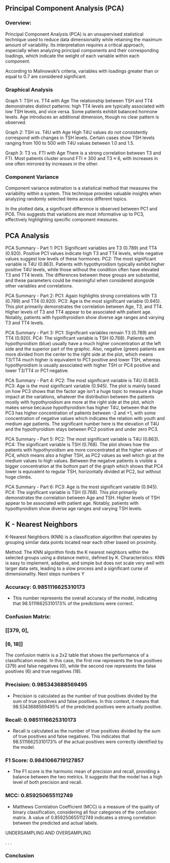 ## Principal Component Analysis (PCA)

### Overview:
Principal Component Analysis (PCA) is an unsupervised statistical technique used to reduce data dimensionality while retaining the maximum amount of variability. Its interpretation requires a critical approach, especially when analyzing principal components and their corresponding loadings, which indicate the weight of each variable within each component.

According to Malinowski’s criteria, variables with loadings greater than or equal to 0.7 are considered significant.

### Graphical Analysis

Graph 1: TSH vs. TT4 with Age
The relationship between TSH and TT4 demonstrates distinct patterns: high TT4 levels are typically associated with low TSH levels, and vice versa. Some patients exhibit balanced hormone levels. Age introduces an additional dimension, though no clear pattern is observed.

Graph 2: TSH vs. T4U with Age
High T4U values do not consistently correspond with changes in TSH levels. Certain cases show TSH levels ranging from 100 to 500 with T4U values between 1.0 and 1.5.

Graph 3: T3 vs. FTI with Age
There is a strong correlation between T3 and FTI. Most patients cluster around FTI ≈ 300 and T3 ≈ 6, with increases in one often mirrored by increases in the other.

### Component Variance

Component variance estimation is a statistical method that measures the variability within a system. This technique provides valuable insights when analyzing randomly selected items across different topics.

In the plotted data, a significant difference is observed between PC1 and PC6. This suggests that variations are most informative up to PC3, effectively highlighting specific component measures.

## PCA Analysis

PCA Summary - Part 1:
PC1: Significant variables are T3 (0.789) and TT4 (0.920). Positive PC1 values indicate high T3 and TT4 levels, while negative values suggest low levels of these hormones.
PC2: The most significant variable is T4U (0.863).
Patients with hypothyroidism typically exhibit higher positive T4U levels, while those without the condition often have elevated T3 and TT4 levels. The differences between these groups are substantial, and these parameters could be meaningful when considered alongside other variables and correlations.

PCA Summary - Part 2:
PC1: Again highlights strong correlations with T3 (0.789) and TT4 (0.920).
PC3: Age is the most significant variable (0.945).
This plot primarily demonstrates the correlation between Age, T3, and TT4. Higher levels of T3 and TT4 appear to be associated with patient age. Notably, patients with hypothyroidism show diverse age ranges and varying T3 and TT4 levels.

PCA Summary - Part 3:
PC1: Significant variables remain T3 (0.789) and TT4 (0.920).
PC4: The significant variable is TSH (0.768).
Patients with hypothyroidism (blue) usually have a much higher concentration at the left side and the superior part of the graphic. Also, negative (green) patients are more divided from the center to the right side at the plot, which means T3/TT4 much higher is equivalent to PC1 positive and lower TSH, whereas hypothyroidism is usually associated with higher TSH or PC4 positive and lower T3/TT4 or PC1 negative.

PCA Summary - Part 4:
PC2: The most significant variable is T4U (0.863).
PC3: Age is the most significant variable (0.945).
The plot is mainly based on how PC3 shows that the factor age isn’t a huge topic to measure a huge impact at the variations, whatever the distribution between the patients mostly with hypothyroidism are more at the right side at the plot, which makes sense because hypothyroidism has higher T4U, between that the PC3 has higher concentration of patients between -2 and +1, with some concentration of negative values which indicates the relation with youth and medium age patients. The significant number here is the elevation of T4U and the hypothyroidism stays between PC2 positive and under zero PC3.

PCA Summary - Part 5:
PC2: The most significant variable is T4U (0.863).
PC4: The significant variable is TSH (0.768).
The plot shows how the patients with hypothyroidism are more concentrated at the higher values of PC4, which means also a higher TSH, as PC2 values as well which go at the medium values to high values. Between the negative patients is visible a bigger concentration at the bottom part of the graph which shows that PC4 lower is equivalent to regular TSH, horizontally divided at PC2, but without huge climbs.

PCA Summary - Part 6:
PC3: Age is the most significant variable (0.945).
PC4: The significant variable is TSH (0.768).
This plot primarily demonstrates the correlation between Age and TSH. Higher levels of TSH appear to be associated with patient age. Notably, patients with hypothyroidism show diverse age ranges and varying TSH levels.

## K - Nearest Neighbors

K-Nearest Neighbors (KNN) is a classification algorithm that operates by grouping similar data points located near each other based on proximity.

Method: The KNN algorithm finds the K nearest neighbors within the selected groups using a distance metric, defined by K.
Characteristics: KNN is easy to implement, adaptive, and simple but does not scale very well with larger data sets, leading to a slow process and a significant curse of dimensionality.
	Next steps numbers Y

### Accuracy: 0.9851116625310173 
- This number represents the overall accuracy of the model, indicating that 98.51116625310173% of the predictions were correct.

### Confusion Matrix:

### [[379, 0],
 ### [6, 18]]

The confusion matrix is a 2x2 table that shows the performance of a classification model. In this case, the first row represents the true positives (379) and false negatives (0), while the second row represents the false positives (6) and true negatives (18).

### Precision: 0.985343688569495
- Precision is calculated as the number of true positives divided by the sum of true positives and false positives. In this context, it means that 98.5343688569495% of the predicted positives were actually positive.

### Recall: 0.9851116625310173 
- Recall is calculated as the number of true positives divided by the sum of true positives and false negatives. This indicates that 98.51116625310173% of the actual positives were correctly identified by the model.

### F1 Score: 0.9841066719127857 
- The F1 score is the harmonic mean of precision and recall, providing a balance between the two metrics. It suggests that the model has a high level of both precision and recall.

### MCC: 0.859250655112749 
- Matthews Correlation Coefficient (MCC) is a measure of the quality of binary classification, considering all four categories of the confusion matrix. A value of 0.859250655112749 indicates a strong correlation between the predicted and actual labels.

UNDERSAMPLING AND OVERSAMPLING

. . .

### Conclusion



